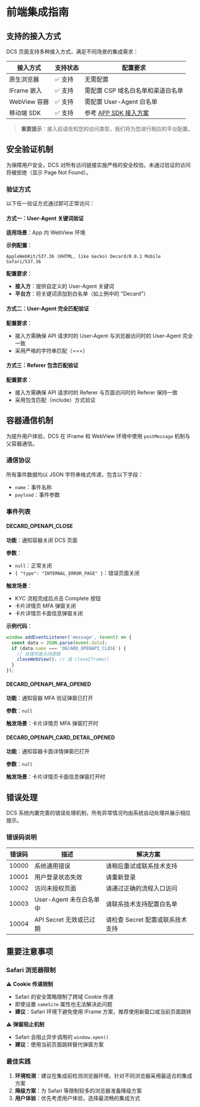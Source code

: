 # 前端集成指南

## 支持的接入方式

DCS 页面支持多种接入方式，满足不同场景的集成需求：

| 接入方式 | 支持状态 | 配置要求 |
|----------|----------|----------|
| 原生浏览器 | ✅ 支持 | 无需配置 |
| IFrame 嵌入 | ✅ 支持 | 需配置 CSP 域名白名单和渠道白名单 |
| WebView 容器 | ✅ 支持 | 需配置 User-Agent 白名单 |
| 移动端 SDK | ✅ 支持 | 参考 [APP SDK 接入方案](https://github.com/decard-tech/open-kyc-ios) |

> **重要提示**：接入前请告知您的访问类型，我们将为您进行相应的平台配置。

## 安全验证机制

为保障用户安全，DCS 对所有访问链接实施严格的安全校验。未通过验证的访问将被拒绝（显示 Page Not Found）。

### 验证方式

以下任一验证方式通过即可正常访问：

#### 方式一：User-Agent 关键词验证

**适用场景**：App 内 WebView 环境

**示例配置**：
```
AppleWebKit/537.36 (KHTML, like Gecko) Decard/0.0.1 Mobile Safari/537.36
```

**配置要求**：
- **接入方**：提供自定义的 User-Agent 关键词
- **平台方**：将关键词添加到白名单（如上例中的 "Decard"）

#### 方式二：User-Agent 完全匹配验证

**配置要求**：
- 接入方需确保 API 请求时的 User-Agent 与浏览器访问时的 User-Agent 完全一致
- 采用严格的字符串匹配（===）

#### 方式三：Referer 包含匹配验证

**配置要求**：
- 接入方需确保 API 请求时的 Referer 与页面访问时的 Referer 保持一致
- 采用包含匹配（include）方式验证

## 容器通信机制

为提升用户体验，DCS 在 IFrame 和 WebView 环境中使用 `postMessage` 机制与父容器通信。

### 通信协议

所有事件数据均以 JSON 字符串格式传递，包含以下字段：
- `name`：事件名称
- `payload`：事件参数

### 事件列表

#### DECARD_OPENAPI_CLOSE

**功能**：通知容器关闭 DCS 页面

**参数**：
- `null`：正常关闭
- `{ "type": "INTERNAL_ERROR_PAGE" }`：错误页面关闭

**触发场景**：
- KYC 流程完成后点击 Complete 按钮
- 卡片详情页 MFA 弹窗关闭
- 卡片详情页卡面信息弹窗关闭

**示例代码**：
```javascript
window.addEventListener('message', (event) => {
  const data = JSON.parse(event.data);
  if (data.name === 'DECARD_OPENAPI_CLOSE') {
    // 处理页面关闭逻辑
    closeWebView(); // 或 closeIframe()
  }
});
```

#### DECARD_OPENAPI_MFA_OPENED

**功能**：通知容器 MFA 验证弹窗已打开

**参数**：`null`

**触发场景**：卡片详情页 MFA 弹窗打开时

#### DECARD_OPENAPI_CARD_DETAIL_OPENED

**功能**：通知容器卡面详情弹窗已打开

**参数**：`null`

**触发场景**：卡片详情页卡面信息弹窗打开时

## 错误处理

DCS 系统内置完善的错误处理机制，所有异常情况均由系统自动处理并展示相应提示。

### 错误码说明

| 错误码 | 描述 | 解决方案 |
|--------|------|----------|
| 10000 | 系统通用错误 | 请稍后重试或联系技术支持 |
| 10001 | 用户登录状态失效 | 请重新登录 |
| 10002 | 访问未授权页面 | 请通过正确的流程入口访问 |
| 10003 | User-Agent 未在白名单中 | 请联系技术支持配置白名单 |
| 10004 | API Secret 无效或已过期 | 请检查 Secret 配置或联系技术支持 |

## 重要注意事项

### Safari 浏览器限制

⚠️ **Cookie 传递限制**
- Safari 的安全策略限制了跨域 Cookie 传递
- 即使设置 `sameSite` 属性也无法解决此问题
- **建议**：Safari 环境下避免使用 IFrame 方案，推荐使用新窗口或当前页面跳转

⚠️ **弹窗阻止机制**
- Safari 会阻止异步调用的 `window.open()`
- **建议**：使用当前页面跳转替代弹窗方案

### 最佳实践

1. **环境检测**：建议在集成前检测浏览器环境，针对不同浏览器采用最适合的集成方案
2. **降级方案**：为 Safari 等限制较多的浏览器准备降级方案
3. **用户体验**：优先考虑用户体验，选择最流畅的集成方式
